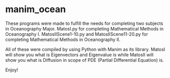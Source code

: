 # manim_ocean

These programs were made to fulfill the needs for completing two subjects in Oceanography Major. 
MatosI.py for completing Mathematical Methods in Oceanography I. 
MatosIIScene1-10.py and MatosIIScene11-20.py for completing Mathematical Methods in Oceanography II. 

All of these were compiled by using Python with Manim as its library. 
MatosI will show you what is Eigenvectors and Eigenvalue is while MatosII will show you what is Diffusion in scope of PDE (Partial Differential Equation) is.

Enjoy!
